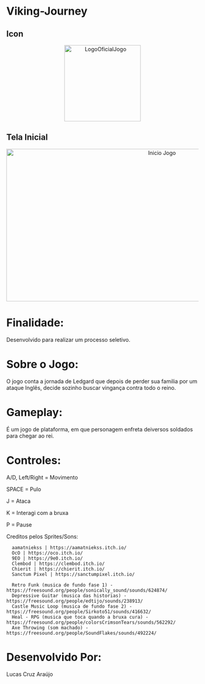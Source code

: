 # Viking-Journey
## Icon
<div align="center">
<img src="https://user-images.githubusercontent.com/69447962/172626223-c5f12682-3f1e-450d-9cb8-7999cc2a1cdc.png" alt="LogoOficialJogo" height="200" width="200"/>
</div>

## Tela Inicial
<div align="center">
<img src="https://user-images.githubusercontent.com/69447962/172626256-7718b16d-1989-4f30-9c78-0645512cdd71.png" alt="Inicio Jogo" height="400" width="800"/>
</div>

  # Finalidade:
  Desenvolvido para realizar um processo seletivo.
  
  # Sobre o Jogo:
  O jogo conta a jornada de Ledgard que depois de perder sua familia por um ataque Inglês, decide sozinho buscar vingança contra todo o reino.
  
  # Gameplay:
  É um jogo de plataforma, em que personagem enfreta deiversos soldados para chegar ao rei.
  
  # Controles:

  A/D, Left/Right = Movimento

  SPACE = Pulo

  J = Ataca
  
  K = Interagi com a bruxa 
  
  P = Pause
  
  Creditos pelos Sprites/Sons:
  
      aamatniekss | https://aamatniekss.itch.io/
      OcO | https://oco.itch.io/
      9EO | https://9e0.itch.io/
      Clembod | https://clembod.itch.io/
      Chierit | https://chierit.itch.io/
      Sanctum Pixel | https://sanctumpixel.itch.io/
      
      Retro Funk (musica de fundo fase 1) - https://freesound.org/people/sonically_sound/sounds/624874/
      Depressive Guitar (musica das historias) - https://freesound.org/people/edtijo/sounds/238913/
      Castle Music Loop (musica de fundo fase 2) -  https://freesound.org/people/Sirkoto51/sounds/416632/
      Heal - RPG (musica que toca quando a bruxa cura) - https://freesound.org/people/colorsCrimsonTears/sounds/562292/
      Axe Throwing (som machado) -https://freesound.org/people/SoundFlakes/sounds/492224/
  
  # Desenvolvido Por:
  Lucas Cruz Araújo
